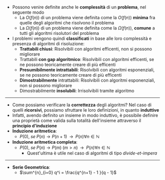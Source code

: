 * Possono venire definite anche le __complessità__ di un __problema__, nel seguente modo
	* La $O(f(n))$ di un problema viene definita come la $O(f(n))$ __minima__ fra quelle degli algoritmi che risolvono il problema
	* La $\Omega(f(n))$ di un problema viene definita come la $\Omega(f(n))$, __comune__ a tutti gli algoritmi risolutori del problema
* I problemi vengono quindi __classificati__ in base alle loro complessità e presenza di algoritmi di risoluzione:
	* __Trattabili chiusi__: Risolvibili con algoritmi efficenti, non si possono migliorare
	* Trattabili __con gap algoritmico__: Risolvibili con algoritmi efficenti, se ne possono teoricamente creare di più efficenti
	* __Presumibilmente intrattabili__: Risolvibili con algoritmi esponenziali, se ne possono teoricamente creare di più efficenti
	* __Dimostrabilmente__ intrattabili: Risolvibili con algoritmi esponenziali, non si possono migliorare
	* Dimostrabilmente __insolubili__: Irrisolvibili tramite algoritmo
---
* Come possiamo verificare la __correttezza__ degli algoritmi? Nel caso di quelli __ricorsivi__, possiamo sfruttare le loro definizioni, in quanto __induttive__
* Infatti, avendo definito un insieme in modo induttivo, è possibile definire una proprietà come valida sulla totalità dell'insieme attraverso il __principio d'induzione__
* __Induzione aritmetica__:
	* $P(0), \; se \; P(n) \to P(n+1) \; \; \rightarrow  \; \; P(n) \forall n \in \mathbb{N}$ 
* __Induzione aritmetica completa__:
	* $P(0), \; se \; P(n) \to P(m) \; (m > n) \; \; \rightarrow  \; \; P(n) \forall n \in \mathbb{N}$ 
		* Quest'ultima è utile nel caso di algoritmi di tipo _divide-et-impera_
---
* __Serie Geometrica__:
	* $\sum^{n}_{i=0} q^i = \frac{q^{n+1} - 1 }{q - 1}$ 